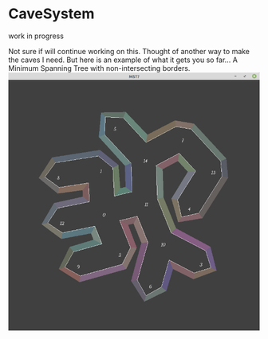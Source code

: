 # CaveSystem
work in progress

Not sure if will continue working on this.  Thought of another way to make the caves I need.  But here is an example of what it gets you so far... A Minimum Spanning Tree with non-intersecting borders.
<img src="SampleOutput.png"></img>
